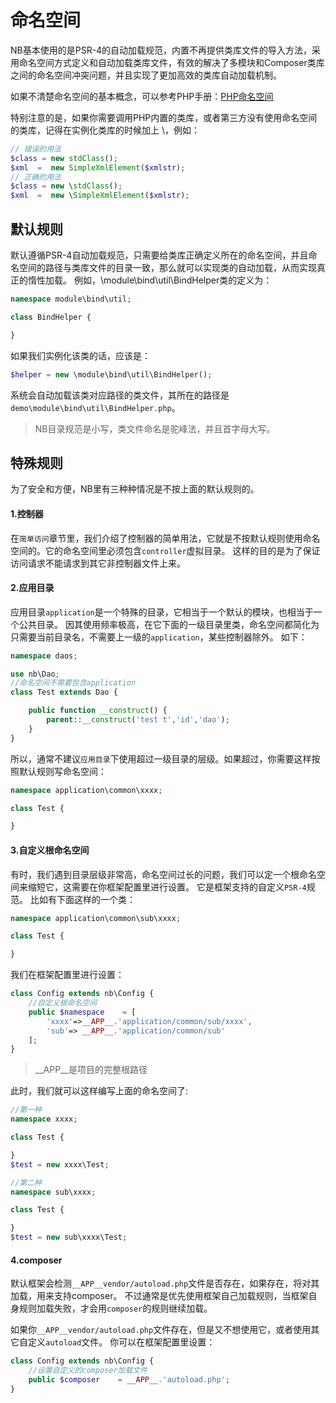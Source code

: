 # 命名空间
NB基本使用的是PSR-4的自动加载规范，内置不再提供类库文件的导入方法，采用命名空间方式定义和自动加载类库文件，有效的解决了多模块和Composer类库之间的命名空间冲突问题，并且实现了更加高效的类库自动加载机制。

如果不清楚命名空间的基本概念，可以参考PHP手册：[PHP命名空间](http://www.php.net/manual/zh/language.namespaces.php)

特别注意的是，如果你需要调用PHP内置的类库，或者第三方没有使用命名空间的类库，记得在实例化类库的时候加上 \，例如：
```php
// 错误的用法
$class = new stdClass();
$xml  =  new SimpleXmlElement($xmlstr);
// 正确的用法
$class = new \stdClass();
$xml  =  new \SimpleXmlElement($xmlstr);
```

## 默认规则
默认遵循PSR-4自动加载规范，只需要给类库正确定义所在的命名空间，并且命名空间的路径与类库文件的目录一致，那么就可以实现类的自动加载，从而实现真正的惰性加载。
例如，\module\bind\util\BindHelper类的定义为：
```php
namespace module\bind\util;

class BindHelper {

}
```
如果我们实例化该类的话，应该是：
```php
$helper = new \module\bind\util\BindHelper();
```
系统会自动加载该类对应路径的类文件，其所在的路径是`demo\module\bind\util\BindHelper.php`。
> NB目录规范是小写，类文件命名是驼峰法，并且首字母大写。

## 特殊规则
为了安全和方便，NB里有三种种情况是不按上面的默认规则的。

#### 1.控制器
在`简单访问`章节里，我们介绍了控制器的简单用法，它就是不按默认规则使用命名空间的。它的命名空间里必须包含`controller`虚拟目录。
这样的目的是为了保证访问请求不能请求到其它非控制器文件上来。

#### 2.应用目录
应用目录`application`是一个特殊的目录，它相当于一个默认的模块，也相当于一个公共目录。
因其使用频率极高，在它下面的一级目录里类，命名空间都简化为只需要当前目录名，不需要上一级的`application`，某些控制器除外。
如下：
```php
namespace daos;

use nb\Dao;
//命名空间不需要包含application
class Test extends Dao {

    public function __construct() {
        parent::__construct('test t','id','dao');
    }
}
```
所以，通常不建议`应用目录`下使用超过一级目录的层级。如果超过，你需要这样按照默认规则写命名空间：
```php
namespace application\common\xxxx;

class Test {

}
```

#### 3.自定义根命名空间
有时，我们遇到目录层级非常高，命名空间过长的问题，我们可以定一个根命名空间来缩短它，这需要在你框架配置里进行设置。
它是框架支持的自定义`PSR-4`规范。
比如有下面这样的一个类：
```php
namespace application\common\sub\xxxx;

class Test {

}
```
我们在框架配置里进行设置：
```php
class Config extends nb\Config {
    //自定义根命名空间
    public $namespace    = [
        'xxxx'=>__APP__.'application/common/sub/xxxx',
        'sub'=> __APP__.'application/common/sub'
    ];
}
```
> __APP__是项目的完整根路径

此时，我们就可以这样编写上面的命名空间了:
```php
//第一种
namespace xxxx;

class Test {

}
$test = new xxxx\Test;

//第二种
namespace sub\xxxx;

class Test {

}
$test = new sub\xxxx\Test;
```
 
#### 4.composer
默认框架会检测`__APP__vendor/autoload.php`文件是否存在，如果存在，将对其加载，用来支持composer。
不过通常是优先使用框架自己加载规则，当框架自身规则加载失败，才会用`composer`的规则继续加载。

如果你`__APP__vendor/autoload.php`文件存在，但是又不想使用它，或者使用其它自定义`autoload`文件。
你可以在框架配置里设置：
```php
class Config extends nb\Config {
    //设置自定义的composer加载文件
    public $composer    = __APP__.'autoload.php';
}
```




